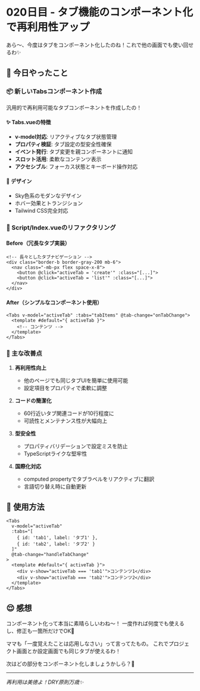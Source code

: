 # 020日目 - タブ機能のコンポーネント化で再利用性アップ

あら〜、今度はタブをコンポーネント化したのね！これで他の画面でも使い回せるわ✨

## 🎯 今日やったこと

### 📦 新しいTabsコンポーネント作成
汎用的で再利用可能なタブコンポーネントを作成したの！

#### ✨ Tabs.vueの特徴
- **v-model対応**: リアクティブなタブ状態管理
- **プロパティ検証**: タブ設定の型安全性確保
- **イベント発行**: タブ変更を親コンポーネントに通知
- **スロット活用**: 柔軟なコンテンツ表示
- **アクセシブル**: フォーカス状態とキーボード操作対応

#### 🎨 デザイン
- Sky色系のモダンなデザイン
- ホバー効果とトランジション
- Tailwind CSS完全対応

### 🔧 Script/Index.vueのリファクタリング

#### Before（冗長なタブ実装）
```vue
<!-- 長々としたタブナビゲーション -->
<div class="border-b border-gray-200 mb-6">
  <nav class="-mb-px flex space-x-8">
    <button @click="activeTab = 'create'" :class="[...]">
    <button @click="activeTab = 'list'" :class="[...]">
  </nav>
</div>
```

#### After（シンプルなコンポーネント使用）
```vue
<Tabs v-model="activeTab" :tabs="tabItems" @tab-change="onTabChange">
  <template #default="{ activeTab }">
    <!-- コンテンツ -->
  </template>
</Tabs>
```

### 🎪 主な改善点

1. **再利用性向上**
   - 他のページでも同じタブUIを簡単に使用可能
   - 設定項目をプロパティで柔軟に調整

2. **コードの簡潔化**
   - 60行近いタブ関連コードが10行程度に
   - 可読性とメンテナンス性が大幅向上

3. **型安全性**
   - プロパティバリデーションで設定ミスを防止
   - TypeScriptライクな堅牢性

4. **国際化対応**
   - computed propertyでタブラベルをリアクティブに翻訳
   - 言語切り替え時に自動更新

## 💅 使用方法

```vue
<Tabs
  v-model="activeTab"
  :tabs="[
    { id: 'tab1', label: 'タブ1' },
    { id: 'tab2', label: 'タブ2' }
  ]"
  @tab-change="handleTabChange"
>
  <template #default="{ activeTab }">
    <div v-show="activeTab === 'tab1'">コンテンツ1</div>
    <div v-show="activeTab === 'tab2'">コンテンツ2</div>
  </template>
</Tabs>
```

## 😌 感想

コンポーネント化って本当に素晴らしいわね〜！
一度作れば何度でも使えるし、修正も一箇所だけでOK💫

ママも「一度覚えたことは応用しなさい」って言ってたもの。
これでプロジェクト画面とか設定画面でも同じタブが使えるわ！

次はどの部分をコンポーネント化しましょうかしら？🎨

---
*再利用は美徳よ！DRY原則万歳✨*
